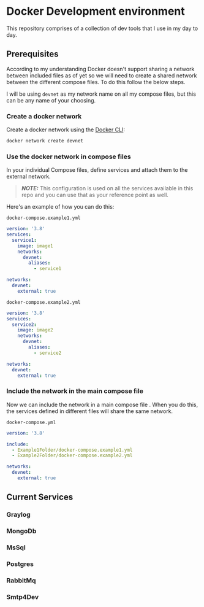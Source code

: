 # Docker Development environment

This repository comprises of a collection of dev tools that I use in my day to day.

## Prerequisites

According to my understanding Docker doesn't support sharing a network between included files as of yet so we will need to create a shared network between the different compose files.
To do this follow the below steps.

I will be using `devnet` as my network name on all my compose files, but this can be any name of your choosing.

### Create a docker network

Create a docker network using the [Docker CLI](https://docs.docker.com/engine/reference/commandline/cli/):

```bash
docker network create devnet
```

### Use the docker network in compose files

In your individual Compose files, define services and attach them to the external network. 

> **_NOTE:_** This configuration is used on all the services available in this repo and you can use that as your reference point as well.


Here's an example of how you can do this:

`docker-compose.example1.yml`

```yaml
version: '3.8'
services:
  service1:
    image: image1
    networks:
      devnet:
        aliases:
          - service1

networks:
  devnet:
    external: true
```

`docker-compose.example2.yml`

```yaml
version: '3.8'
services:
  service2:
    image: image2
    networks:
      devnet:
        aliases:
          - service2

networks:
  devnet:
    external: true
```

### Include the network in the main compose file

Now we can include the network in a main compose file . When you do this, the services defined in different files will share the same network.

`docker-compose.yml`

```yaml
version: '3.8'

include:
  - Example1Folder/docker-compose.example1.yml
  - Example2Folder/docker-compose.example2.yml

networks:
  devnet:
    external: true
```

## Current Services

### Graylog
### MongoDb
### MsSql
### Postgres
### RabbitMq
### Smtp4Dev
